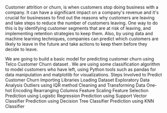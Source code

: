 Customer attrition or churn, is when customers stop doing business with a company. It can have a significant impact on a company's revenue and it's crucial for businesses to find out the reasons why customers are leaving and take steps to reduce the number of customers leaving. One way to do this is by identifying customer segments that are at risk of leaving, and implementing retention strategies to keep them. Also, by using data and machine learning techniques, companies can predict which customers are likely to leave in the future and take actions to keep them before they decide to leave.

We are going to build a basic model for predicting customer churn using Telco Customer Churn dataset . We are using some classification algorithm to model customers who have left, using Python tools such as pandas for data manipulation and matplotlib for visualizations.
Steps Involved to Predict Customer Churn
Importing Libraries
Loading Dataset
Exploratory Data Analysis
Outliers using IQR method
Cleaning and Transforming Data
One-hot Encoding
Rearranging Columns
Feature Scaling
Feature Selection
Prediction using Logistic Regression
Prediction using Support Vector Classifier
Prediction using Decision Tree Classifier
Prediction using KNN Classifier


